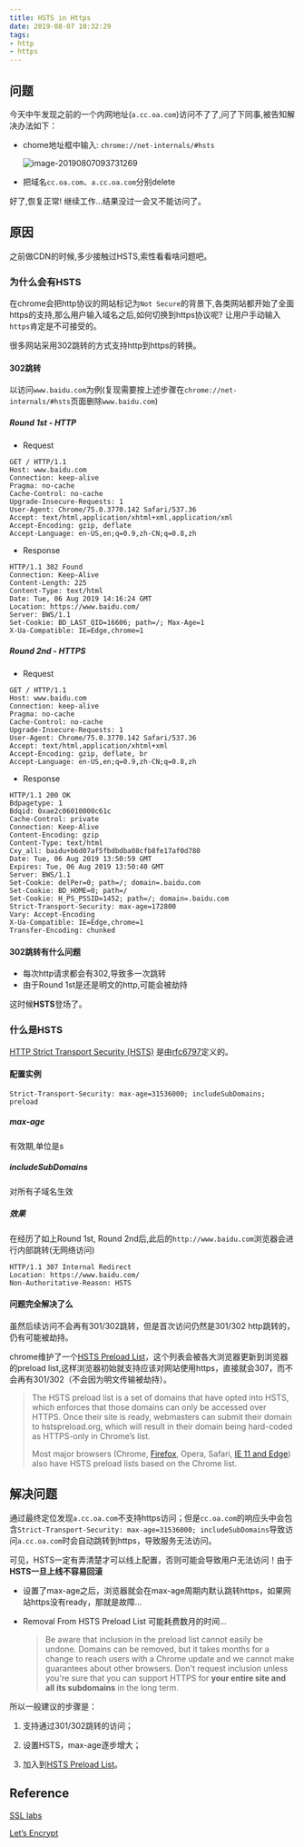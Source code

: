 ```yaml
---
title: HSTS in Https
date: 2019-08-07 10:32:29
tags: 
- http
- https
---
```


## 问题

今天中午发现之前的一个内网地址(`a.cc.oa.com`)访问不了了,问了下同事,被告知解决办法如下：

- chome地址框中输入: `chrome://net-internals/#hsts`

  ![image-20190807093731269](https://oops-oom.github.io/img/chrome-hsts.png)

- 把域名`cc.oa.com`、`a.cc.oa.com`分别delete

好了,恢复正常! 继续工作...结果没过一会又不能访问了。

## 原因

之前做CDN的时候,多少接触过HSTS,索性看看啥问题吧。

### 为什么会有HSTS

在chrome会把http协议的网站标记为`Not Secure`的背景下,各类网站都开始了全面https的支持,那么用户输入域名之后,如何切换到https协议呢? 让用户手动输入`https`肯定是不可接受的。

很多网站采用302跳转的方式支持http到https的转换。

#### 302跳转

以访问`www.baidu.com`为例(复现需要按上述步骤在`chrome://net-internals/#hsts`页面删除`www.baidu.com`)

##### Round 1st - HTTP

- Request

```http
GET / HTTP/1.1
Host: www.baidu.com
Connection: keep-alive
Pragma: no-cache
Cache-Control: no-cache
Upgrade-Insecure-Requests: 1
User-Agent: Chrome/75.0.3770.142 Safari/537.36
Accept: text/html,application/xhtml+xml,application/xml
Accept-Encoding: gzip, deflate
Accept-Language: en-US,en;q=0.9,zh-CN;q=0.8,zh
```

- Response

```http
HTTP/1.1 302 Found
Connection: Keep-Alive
Content-Length: 225
Content-Type: text/html
Date: Tue, 06 Aug 2019 14:16:24 GMT
Location: https://www.baidu.com/
Server: BWS/1.1
Set-Cookie: BD_LAST_QID=16606; path=/; Max-Age=1
X-Ua-Compatible: IE=Edge,chrome=1
```

##### Round 2nd - HTTPS

- Request 

```http
GET / HTTP/1.1
Host: www.baidu.com
Connection: keep-alive
Pragma: no-cache
Cache-Control: no-cache
Upgrade-Insecure-Requests: 1
User-Agent: Chrome/75.0.3770.142 Safari/537.36
Accept: text/html,application/xhtml+xml
Accept-Encoding: gzip, deflate, br
Accept-Language: en-US,en;q=0.9,zh-CN;q=0.8,zh
```

- Response 

```http
HTTP/1.1 200 OK
Bdpagetype: 1
Bdqid: 0xae2c06010000c61c
Cache-Control: private
Connection: Keep-Alive
Content-Encoding: gzip
Content-Type: text/html
Cxy_all: baidu+b6d07af5fbdbdba08cfb8fe17af0d780
Date: Tue, 06 Aug 2019 13:50:59 GMT
Expires: Tue, 06 Aug 2019 13:50:40 GMT
Server: BWS/1.1
Set-Cookie: delPer=0; path=/; domain=.baidu.com
Set-Cookie: BD_HOME=0; path=/
Set-Cookie: H_PS_PSSID=1452; path=/; domain=.baidu.com
Strict-Transport-Security: max-age=172800
Vary: Accept-Encoding
X-Ua-Compatible: IE=Edge,chrome=1
Transfer-Encoding: chunked
```



#### 302跳转有什么问题

- 每次http请求都会有302,导致多一次跳转
- 由于Round 1st是还是明文的http,可能会被劫持

这时候**HSTS**登场了。

### 什么是HSTS

[ HTTP Strict Transport Security (HSTS)](https://tools.ietf.org/html/rfc6797) 是由[rfc6797](https://tools.ietf.org/html/rfc6797)定义的。

#### 配置实例

```http
Strict-Transport-Security: max-age=31536000; includeSubDomains; preload
```

##### max-age 

有效期,单位是s

##### includeSubDomains

对所有子域名生效

##### 效果

在经历了如上Round 1st, Round 2nd后,此后的`http://www.baidu.com`浏览器会进行内部跳转(无网络访问)

```http
HTTP/1.1 307 Internal Redirect
Location: https://www.baidu.com/
Non-Authoritative-Reason: HSTS
```

#### 问题完全解决了么

虽然后续访问不会再有301/302跳转，但是首次访问仍然是301/302 http跳转的，仍有可能被劫持。

chrome维护了一个[HSTS Preload List](https://hstspreload.org/)，这个列表会被各大浏览器更新到浏览器的preload list,这样浏览器初始就支持应该对网站使用https，直接就会307，而不会再有301/302（不会因为明文传输被劫持）。

> The HSTS preload list is a set of domains that have opted into HSTS, which enforces that those domains can only be accessed over HTTPS. Once their site is ready, webmasters can submit their domain to hstspreload.org, which will result in their domain being hard-coded as HTTPS-only in Chrome’s list.
>
> Most major browsers (Chrome, [Firefox](https://blog.mozilla.org/security/2012/11/01/preloading-hsts/), Opera, Safari, [IE 11 and Edge](https://blogs.windows.com/msedgedev/2015/06/09/http-strict-transport-security-comes-to-internet-explorer-11-on-windows-8-1-and-windows-7/)) also have HSTS preload lists based on the Chrome list. 



## 解决问题

通过最终定位发现`a.cc.oa.com`不支持https访问；但是`cc.oa.com`的响应头中会包含`Strict-Transport-Security: max-age=31536000; includeSubDomains`导致访问`a.cc.oa.com`时会自动跳转到https，导致服务无法访问。

可见，HSTS一定有弄清楚才可以线上配置，否则可能会导致用户无法访问！由于**HSTS一旦上线不容易回滚**

- 设置了max-age之后，浏览器就会在max-age周期内默认跳转https，如果网站https没有ready，那就是故障...

- Removal From HSTS Preload List 可能耗费数月的时间...

  > Be aware that inclusion in the preload list cannot easily be undone. Domains can be removed, but it takes months for a change to reach users with a Chrome update and we cannot make guarantees about other browsers. Don't request inclusion unless you're sure that you can support HTTPS for **your entire site and all its subdomains** in the long term.

所以一般建议的步骤是：

1. 支持通过301/302跳转的访问；

2. 设置HSTS，max-age逐步增大；
3. 加入到[HSTS Preload List](https://hstspreload.org/)。

## Reference

[SSL labs](https://www.ssllabs.com/ssltest/)

[Let’s Encrypt](https://letsencrypt.org/)